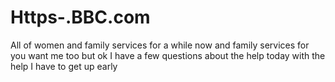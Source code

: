 # Https-.BBC.com
All of women and family services for a while now and family services for you want me too but ok I have a few questions about the help today with the help I have to get up early 
